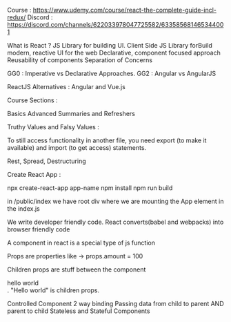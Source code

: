 Course : https://www.udemy.com/course/react-the-complete-guide-incl-redux/
Discord : https://discord.com/channels/622033978047725582/633585681465344001

What is React ?
JS Library for building UI.
Client Side JS Library forBuild modern, reactive UI for the web
Declarative, component focused approach
Reusability of components
Separation of Concerns

GG0 : Imperative vs Declarative Approaches.
GG2 : Angular vs AngularJS

ReactJS Alternatives :
Angular and Vue.js

Course Sections :

Basics 
Advanced
Summaries and Refreshers


Truthy Values and Falsy Values :



To still access functionality in another file, you need export (to make it available) and import (to get access) statements.

Rest, Spread, Destructuring


Create React App :

npx create-react-app app-name
npm install
npm run build

in /public/index we have root div where we are mounting the App element in the index.js

We write developer friendly code. React converts(babel and webpacks) into browser friendly code

A component in react is a special type of js function

Props are properties like <Card amount="100"> -> props.amount = 100</Card>

Children props are stuff between the component  <div>hello world</div>. "Hello world" is children props.

Controlled Component
2 way binding
Passing data from child to parent AND parent to child
Stateless and Stateful Components